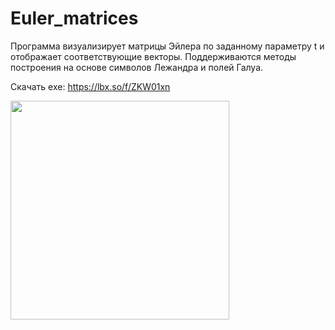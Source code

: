 # Euler_matrices
Программа визуализирует матрицы Эйлера по заданному параметру t и отображает соответствующие векторы. Поддерживаются методы построения на основе символов Лежандра и полей Галуа.

Скачать exe: https://lbx.so/f/ZKW01xn

<img src="https://github.com/user-attachments/assets/12b60f05-ba34-4035-9711-e23f3569a6db" width="350" />

